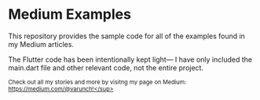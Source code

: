 # Medium Examples
This repository provides the sample code for all of the examples found in my Medium articles.  

The Flutter code has been intentionally kept light&mdash; I have only included the main.dart file and other relevant code, not the entire project.  
  
<sup>Check out all my stories and more by visitng my page on Medium: https://medium.com/@varunch!</sup>
